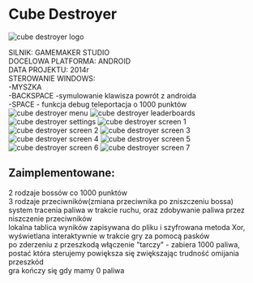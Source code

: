 # Cube Destroyer
![cube destroyer logo](https://github.com/krzyko59/cube-destroyer/blob/main/icon_xxxhdpi.png?raw=true)

SILNIK: GAMEMAKER STUDIO<br />
DOCELOWA PLATFORMA: ANDROID<br />
DATA PROJEKTU: 2014r<br />
STEROWANIE WINDOWS:<br />
-MYSZKA<br />
-BACKSPACE -symulowanie klawisza powrót  z androida<br />
-SPACE - funkcja debug teleportacja o 1000 punktów<br />
![cube destroyer menu](https://github.com/krzyko59/cube-destroyer/blob/main/screen_menu.png?raw=true)
![cube destroyer leaderboards](https://github.com/krzyko59/cube-destroyer/blob/main/screen_leaderboards.png?raw=true)
![cube destroyer settings](https://github.com/krzyko59/cube-destroyer/blob/main/screen_settings.png?raw=true)
![cube destroyer screen 1](https://github.com/krzyko59/cube-destroyer/blob/main/screen_1.png?raw=true)
![cube destroyer screen 2](https://github.com/krzyko59/cube-destroyer/blob/main/screen_2.png?raw=true)
![cube destroyer screen 3](https://github.com/krzyko59/cube-destroyer/blob/main/screen_3.png?raw=true)
![cube destroyer screen 4](https://github.com/krzyko59/cube-destroyer/blob/main/screen_4.png?raw=true)
![cube destroyer screen 5](https://github.com/krzyko59/cube-destroyer/blob/main/screen_5.png?raw=true)
![cube destroyer screen 6](https://github.com/krzyko59/cube-destroyer/blob/main/screen_6.png?raw=true)
![cube destroyer screen 7](https://github.com/krzyko59/cube-destroyer/blob/main/screen_7.png?raw=true)
## Zaimplementowane:
2 rodzaje bossów co 1000 punktów<br />
3 rodzaje przeciwników(zmiana przeciwnika po zniszczeniu bossa)<br />
system tracenia paliwa w trakcie ruchu, oraz zdobywanie paliwa przez niszczenie przeciwników<br />
lokalna tablica wyników zapisywana do pliku i szyfrowana metoda Xor, wyświetlana interaktywnie w trakcie gry za pomocą pasków<br />
po zderzeniu z przeszkodą włączenie "tarczy" - zabiera 1000 paliwa, postać która sterujemy powiększa się zwiększając trudność omijania przeszkód<br />
gra kończy się gdy mamy 0 paliwa<br />
